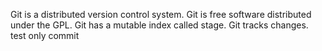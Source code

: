 Git is a distributed version control system.
Git is free software distributed under the GPL.
Git has a mutable index called stage.
Git tracks changes.
test only commit
